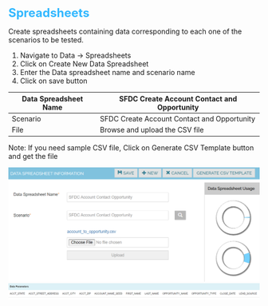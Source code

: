 

<span style="color: #33B8FF;font-size: 1.5rem;font-weight: bold;">Spreadsheets</span>

Create spreadsheets containing data corresponding to each one of the scenarios to be tested.

1. Navigate to Data -> Spreadsheets 
2. Click on Create New Data Spreadsheet
3. Enter the Data spreadsheet name and scenario name
4. Click on save button

| Data Spreadsheet Name | 	SFDC Create Account Contact and Opportunity |
|---------------------- |----------------------------------------------- |
| Scenario	            |   SFDC Create Account Contact and Opportunity |
| File	                | Browse and upload the CSV file                 |

Note: If you need sample CSV file, Click on Generate CSV Template button and get the file

![Attest spreadsheet](./spreadsheet.png)
![Attest spreadsheet](./dataparameters.png)

